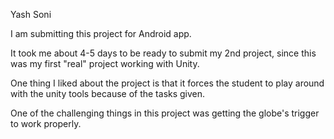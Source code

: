 Yash Soni

I am submitting this project for Android app. 

It took me about 4-5 days to be ready to submit my 2nd project, since this was my first "real" project working with Unity. 

One thing I liked about the project is that it forces the student to play around with the unity tools because of the tasks given. 

One of the challenging things in this project was getting the globe's trigger to work properly. 